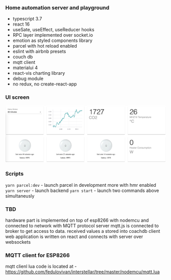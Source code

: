 ### Home automation server and playground
- typescript 3.7
- react 16
- useSate, useEffect, useReducer hooks
- RPC layer implemented over socket.io
- emotion as styled components library
- parcel with hot reload enabled
- eslint with airbnb presets
- couch db
- mqtt client
- materialui 4
- react-vis charting library
- debug module
- no redux, no create-react-app

### UI screen

![ui screen](https://raw.githubusercontent.com/fedulovivan/mhz19-next/master/screen01.png)

### Scripts
`yarn parcel:dev` - launch parcel in development more with hmr enabled
`yarn server` - launch backend
`yarn start` - launch two commands above simultaneusly

### TBD

hardware part is implemented on top of esp8266 with nodemcu and connected to network with MQTT protocol
server mqtt.js is connected to broker to get access to data.
received values a stored into coachdb
client web application is written on react and connects with server over websockets

### MQTT client for ESP8266

mqtt clienl lua code is located at - https://github.com/fedulovivan/interstellar/tree/master/nodemcu/mqtt.lua
